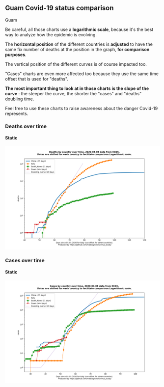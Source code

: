 ## Guam Covid-19 status comparison 

Guam



Be careful, all those charts use a **logarithmic scale**, because it's the best way to analyze how the epidemic is evolving.
 
The **horizontal position** of the different countries is **adjusted** to have the same fix number of deaths at the position in the graph, **for comparison purposes**.

The vertical position of the different curves is of course impacted too.

"Cases" charts are even more affected too because they use the same time offset that is used for "deaths".

**The most important thing to look at in those charts is the slope of the curve** : the steeper the curve, the shorter the "cases" and "deaths" doubling time.

Feel free to use these charts to raise awareness about the danger Covid-19 represents. 


 
### Deaths over time
 
#### Static
![Guam covid-19 deaths static chart](https://raw.githubusercontent.com/madlag/coronavirus_study/master/notebooks/graphs/2020-04-08/countries/Guam/2020-04-08_Guam_deaths.png "Guam covid-19 deaths static chart")   

 
### Cases over time
 
#### Static
![Guam covid-19 cases static chart](https://raw.githubusercontent.com/madlag/coronavirus_study/master/notebooks/graphs/2020-04-08/countries/Guam/2020-04-08_Guam_cases.png "Guam covid-19 cases static chart")   

